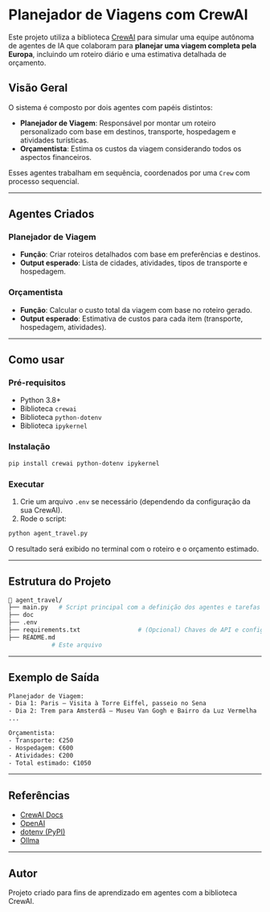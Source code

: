 # Planejador de Viagens com CrewAI

Este projeto utiliza a biblioteca [CrewAI](https://docs.crewai.com/) para simular uma equipe autônoma de agentes de IA que colaboram para **planejar uma viagem completa pela Europa**, incluindo um roteiro diário e uma estimativa detalhada de orçamento.

## Visão Geral

O sistema é composto por dois agentes com papéis distintos:

- **Planejador de Viagem**: Responsável por montar um roteiro personalizado com base em destinos, transporte, hospedagem e atividades turísticas.
- **Orçamentista**: Estima os custos da viagem considerando todos os aspectos financeiros.

Esses agentes trabalham em sequência, coordenados por uma `Crew` com processo sequencial.

---

## Agentes Criados

### Planejador de Viagem

- **Função**: Criar roteiros detalhados com base em preferências e destinos.
- **Output esperado**: Lista de cidades, atividades, tipos de transporte e hospedagem.

### Orçamentista

- **Função**: Calcular o custo total da viagem com base no roteiro gerado.
- **Output esperado**: Estimativa de custos para cada item (transporte, hospedagem, atividades).

---

## Como usar

### Pré-requisitos

- Python 3.8+
- Biblioteca `crewai`
- Biblioteca `python-dotenv`
- Biblioteca `ipykernel`

### Instalação

```bash
pip install crewai python-dotenv ipykernel
```

### Executar

1. Crie um arquivo `.env` se necessário (dependendo da configuração da sua CrewAI).
2. Rode o script:

```bash
python agent_travel.py
```

O resultado será exibido no terminal com o roteiro e o orçamento estimado.

---

## Estrutura do Projeto

```bash
📁 agent_travel/
├── main.py   # Script principal com a definição dos agentes e tarefas
├── doc
├── .env
├── requirements.txt                # (Opcional) Chaves de API e configurações
├── README.md
            # Este arquivo
```

---

## Exemplo de Saída

```txt
Planejador de Viagem:
- Dia 1: Paris — Visita à Torre Eiffel, passeio no Sena
- Dia 2: Trem para Amsterdã — Museu Van Gogh e Bairro da Luz Vermelha
...

Orçamentista:
- Transporte: €250
- Hospedagem: €600
- Atividades: €200
- Total estimado: €1050
```

---

## Referências

- [CrewAI Docs](https://docs.crewai.com/)
- [OpenAI](https://platform.openai.com/)
- [dotenv (PyPI)](https://pypi.org/project/python-dotenv/)
- [Ollma](https://ollama.com/)

---

## Autor

Projeto criado para fins de aprendizado em agentes com a biblioteca CrewAI.
